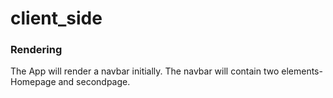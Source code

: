 # client_side
### Rendering
The App will render a navbar initially.
The navbar will contain two elements-Homepage and secondpage.
